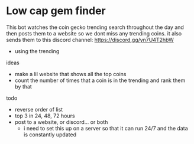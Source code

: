 # Low  cap gem finder

This bot watches the coin gecko trending search throughout the day and then posts them to a website so we dont miss any trending coins. it also sends them to this discord channel: https://discord.gg/yn7U4T2hbW

- using the trending

ideas
- make a lil website that shows all the top coins
- count the number of times that a coin is in the trending and rank them by that


todo 
- reverse order of list
- top 3 in 24, 48, 72 hours
- post to a website, or discord... or both
    - i need to set this up on a server so that it can run 24/7 and the data is constantly updated